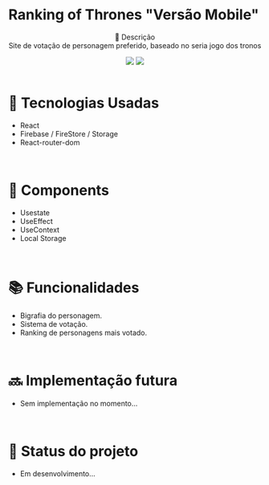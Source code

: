  # Ranking of Thrones "Versão Mobile" <br> 

<p align="center">
 📝 Descrição <br> 
   Site de votação de personagem preferido, baseado no seria jogo dos tronos  <br> 
</p>


<div align="center">
<img src="https://i.ibb.co/K50bJS5/game1.png"/>
<img src="https://i.ibb.co/smXCvBs/game2.png"/>
</div>

 <br> 
 
# 🚀 Tecnologias Usadas
* React 
* Firebase / FireStore / Storage
* React-router-dom

<br> 

# 🔧 Components

* Usestate
* UseEffect
* UseContext
* Local Storage


<br> 

# 📚 Funcionalidades
* Bigrafia do personagem.
* Sistema de votação.
* Ranking de personagens mais votado.

<br> 

# 🔜 Implementação futura
* Sem implementação no momento...

<br> 

# 🎯 Status do projeto
* Em desenvolvimento...
